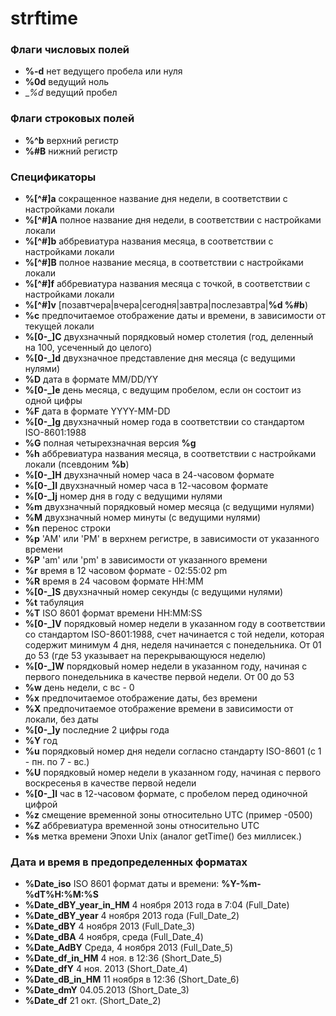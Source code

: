 strftime
========

### Флаги числовых полей
* __%-d__           нет ведущего пробела или нуля
* __%0d__           ведущий ноль
* __%_d__           ведущий пробел

### Флаги строковых полей
* __%^b__           верхний регистр
* __%#B__           нижний регистр

### Спецификаторы
* __%[^#]a__        сокращенное название дня недели, в соответствии с настройками локали
* __%[^#]A__        полное название дня недели, в соответствии с настройками локали
* __%[^#]b__        аббревиатура названия месяца, в соответствии с настройками локали
* __%[^#]B__        полное название месяца, в соответствии с настройками локали
* __%[^#]f__        аббревиатура названия месяца с точкой, в соответствии с настройками локали
* __%[^#]v__        [позавтчера|вчера|сегодня|завтра|послезавтра|__%d %#b__)
* __%c__            предпочитаемое отображение даты и времени, в зависимости от текущей локали
* __%[0-_]C__       двухзначный порядковый номер столетия (год, деленный на 100, усеченный до целого)
* __%[0-_]d__       двухзначное представление дня месяца (с ведущими нулями)
* __%D__            дата в формате MM/DD/YY
* __%[0-_]e__       день месяца, с ведущим пробелом, если он состоит из одной цифры
* __%F__            дата в формате YYYY-MM-DD
* __%[0-_]g__       двухзначный номер года в соответствии со стандартом ISO-8601:1988
* __%G__            полная четырехзначная версия __%g__
* __%h__            аббревиатура названия месяца, в соответствии с настройками локали (псевдоним __%b__)
* __%[0-_]H__       двухзначный номер часа в 24-часовом формате
* __%[0-_]I__       двухзначный номер часа в 12-часовом формате
* __%[0-_]j__       номер дня в году с ведущими нулями
* __%m__            двухзначный порядковый номер месяца (с ведущими нулями)
* __%M__            двухзначный номер минуты (с ведущими нулями)
* __%n__            перенос строки
* __%p__            'AM' или 'PM' в верхнем регистре, в зависимости от указанного времени
* __%P__            'am' или 'pm' в зависимости от указанного времени
* __%r__            время в 12 часовом формате - 02:55:02 pm
* __%R__            время в 24 часовом формате HH:MM
* __%[0-_]S__       двухзначный номер секунды (с ведущими нулями)
* __%t__            табуляция
* __%T__            ISO 8601 формат времени HH:MM:SS
* __%[0-_]V__       порядковый номер недели в указанном году в соответствии со стандартом ISO-8601:1988,
                счет начинается с той недели, которая содержит минимум 4 дня, неделя начинается с понедельника.
                От 01 до 53 (где 53 указывает на перекрывающуюся неделю)
* __%[0-_]W__       порядковый номер недели в указанном году, начиная с первого понедельника в качестве первой недели.
                От 00 до 53
* __%w__            день недели, с вс - 0
* __%x__            предпочитаемое отображение даты, без времени
* __%X__            предпочитаемое отображение времени в зависимости от локали, без даты
* __%[0-_]y__       последние 2 цифры года
* __%Y__            год
* __%u__            порядковый номер дня недели согласно стандарту ISO-8601 (с 1 - пн. по 7 - вс.)
* __%U__            порядковый номер недели в указанном году, начиная с первого воскресенья в качестве первой недели
* __%[0-_]l__       час в 12-часовом формате, с пробелом перед одиночной цифрой
* __%z__            смещение временной зоны относительно UTC (пример -0500)
* __%Z__            аббревиатура временной зоны относительно UTC
* __%s__            метка времени Эпохи Unix (аналог getTime() без миллисек.)

### Дата и время в предопределенных форматах
* __%Date_iso__                ISO 8601 формат даты и времени: __%Y-%m-%dT%H:%M:%S__
* __%Date_dBY_year_in_HM__     4 ноября 2013 года в 7:04 (Full_Date)
* __%Date_dBY_year__           4 ноября 2013 года (Full_Date_2)
* __%Date_dBY__                4 ноября 2013 (Full_Date_3)
* __%Date_dBA__                4 ноября, среда (Full_Date_4)
* __%Date_AdBY__               Среда, 4 ноября 2013 (Full_Date_5)
* __%Date_df_in_HM__           4 ноя. в 12:36 (Short_Date_5)
* __%Date_dfY__                4 ноя. 2013 (Short_Date_4)
* __%Date_dB_in_HM__           11 ноября в 12:36 (Short_Date_6)
* __%Date_dmY__                04.05.2013 (Short_Date_3)
* __%Date_df__                 21 окт. (Short_Date_2)
